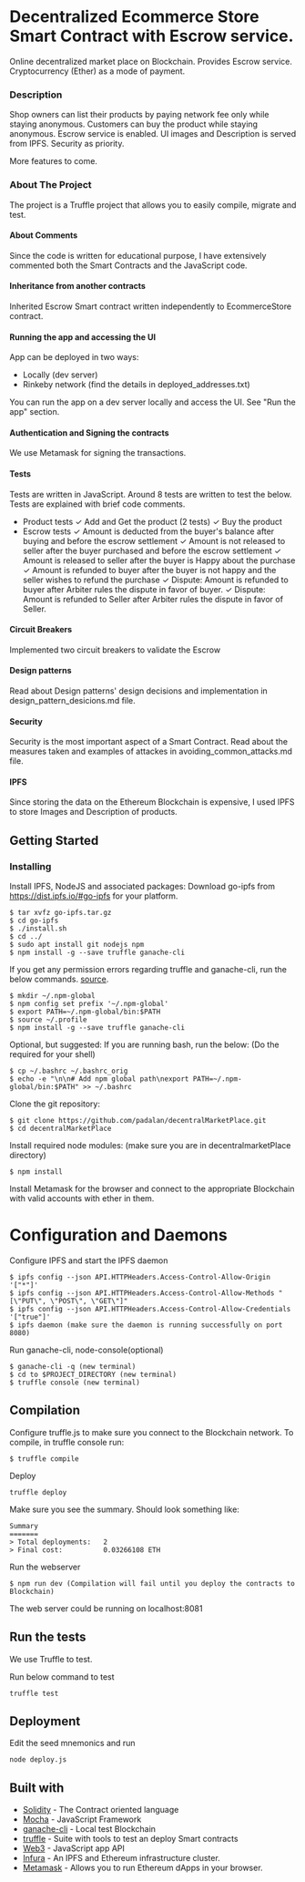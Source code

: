 # Decentralized Ecommerce Store Smart Contract with Escrow service.

Online decentralized market place on Blockchain. Provides Escrow service. Cryptocurrency (Ether) as a mode of payment.

### Description
Shop owners can list their products by paying network fee only while staying anonymous. Customers can buy the product while staying anonymous. Escrow service is enabled. UI images and Description is served from IPFS. Security as priority.

More features to come.

### About The Project
The project is a Truffle project that allows you to easily compile, migrate and test.

#### About Comments
Since the code is written for educational purpose, I have extensively commented both the Smart Contracts and the JavaScript code.

#### Inheritance from another contracts
Inherited Escrow Smart contract written independently to EcommerceStore contract.

#### Running the app and accessing the UI

App can be deployed in two ways:
* Locally (dev server)
* Rinkeby network (find the details in deployed_addresses.txt)

You can run the app on a dev server locally and access the UI.
See "Run the app" section.

#### Authentication and Signing the contracts
We use Metamask for signing the transactions.

#### Tests
Tests are written in JavaScript. Around 8 tests are written to test the below. Tests are explained with brief code comments.
* Product tests
      ✓ Add and Get the product (2 tests)
      ✓ Buy the product
* Escrow tests
      ✓ Amount is deducted from the buyer's balance after buying and before the escrow settlement
      ✓ Amount is not released to seller after the buyer purchased and before the escrow settlement
      ✓ Amount is released to seller after the buyer is Happy about the purchase
      ✓ Amount is refunded to buyer after the buyer is not happy and the seller wishes to refund the purchase
      ✓ Dispute: Amount is refunded to buyer after Arbiter rules the dispute in favor of buyer.
      ✓ Dispute: Amount is refunded to Seller after Arbiter rules the dispute in favor of Seller.


#### Circuit Breakers
Implemented two circuit breakers to validate the Escrow

#### Design patterns
Read about Design patterns' design decisions and implementation in design_pattern_desicions.md file.

#### Security
Security is the most important aspect of a Smart Contract. Read about the measures taken and examples of attackes in avoiding_common_attacks.md file.

#### IPFS
Since storing the data on the Ethereum Blockchain is expensive, I used IPFS to store Images and Description of products.


## Getting Started

### Installing


Install IPFS, NodeJS and associated packages:
Download go-ipfs from https://dist.ipfs.io/#go-ipfs for your platform.
```
$ tar xvfz go-ipfs.tar.gz
$ cd go-ipfs
$ ./install.sh
$ cd ../
$ sudo apt install git nodejs npm
$ npm install -g --save truffle ganache-cli

```
If you get any permission errors regarding truffle and ganache-cli, run the below commands. [source](https://docs.npmjs.com/resolving-eacces-permissions-errors-when-installing-packages-globally).

```
$ mkdir ~/.npm-global
$ npm config set prefix '~/.npm-global'
$ export PATH=~/.npm-global/bin:$PATH
$ source ~/.profile
$ npm install -g --save truffle ganache-cli

```
Optional, but suggested: If you are running bash, run the below: (Do the required for your shell)
```
$ cp ~/.bashrc ~/.bashrc_orig
$ echo -e "\n\n# Add npm global path\nexport PATH=~/.npm-global/bin:$PATH" >> ~/.bashrc
```

Clone the git repository:
```
$ git clone https://github.com/padalan/decentralMarketPlace.git
$ cd decentralMarketPlace
```
Install required node modules: (make sure you are in decentralmarketPlace directory)
```
$ npm install
```

Install Metamask for the browser and connect to the appropriate Blockchain with valid accounts with ether in them.

# Configuration and Daemons

Configure IPFS and start the IPFS daemon
```
$ ipfs config --json API.HTTPHeaders.Access-Control-Allow-Origin '["*"]'
$ ipfs config --json API.HTTPHeaders.Access-Control-Allow-Methods "[\"PUT\", \"POST\", \"GET\"]"
$ ipfs config --json API.HTTPHeaders.Access-Control-Allow-Credentials '["true"]'
$ ipfs daemon (make sure the daemon is running successfully on port 8080)
```

Run ganache-cli, node-console(optional)
```
$ ganache-cli -q (new terminal)
$ cd to $PROJECT_DIRECTORY (new terminal)
$ truffle console (new terminal)
```

## Compilation
Configure truffle.js to make sure you connect to the Blockchain network.
To compile, in truffle console run:
```
$ truffle compile
```
Deploy
```
truffle deploy
```
 Make sure you see the summary. Should look something like:
 ```
 Summary
=======
> Total deployments:   2
> Final cost:          0.03266108 ETH
```

Run the webserver
```
$ npm run dev (Compilation will fail until you deploy the contracts to Blockchain)
```
The web server could be running on localhost:8081

## Run the tests
We use Truffle to test.

Run below command to test
```
truffle test
```

## Deployment
Edit the seed mnemonics and run
```
node deploy.js
```

## Built with
* [Solidity](https://solidity.readthedocs.io/en/v0.4.0/) - The Contract oriented language
* [Mocha](https://github.com/mochajs/mocha) - JavaScript Framework
* [ganache-cli](https://truffleframework.com/ganache) - Local test Blockchain
* [truffle](https://truffleframework.com/) - Suite with tools to test an deploy Smart contracts
* [Web3](https://github.com/ethereum/wiki/wiki/JavaScript-API) - JavaScript app API
* [Infura](https://infura.io/) - An IPFS and Ethereum infrastructure cluster.
* [Metamask](https://metamask.io/) - Allows you to run Ethereum dApps in your browser.
